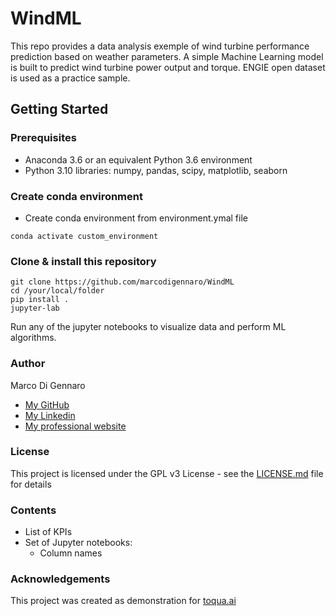 # WindML

This repo provides a data analysis exemple of wind turbine performance prediction based on weather parameters. A simple Machine Learning model is built to predict wind turbine power output and torque. ENGIE open dataset is used as a practice sample.

## Getting Started

### Prerequisites

- Anaconda 3.6 or an equivalent Python 3.6 environment
- Python 3.10 libraries: numpy, pandas, scipy, matplotlib, seaborn

### Create conda environment 

- Create conda environment from environment.ymal file

```
conda activate custom_environment
```

### Clone & install this repository

```
git clone https://github.com/marcodigennaro/WindML
cd /your/local/folder
pip install .
jupyter-lab 
```

Run any of the jupyter notebooks to visualize data and perform ML algorithms.

### Author

Marco Di Gennaro 
- [My GitHub](https://github.com/marcodigennaro)
- [My Linkedin](https://www.linkedin.com/in/marcodig/)
- [My professional website](https://atomistic-modelling.com/)

### License

This project is licensed under the GPL v3 License - see the [LICENSE.md](https://github.com/marcodigennaro/WindML/blob/main/LICENSE.md) file for details

### Contents

- List of KPIs
- Set of Jupyter notebooks:
  - Column names
 
### Acknowledgements

This project was created as demonstration for [toqua.ai](toqua.ai)

